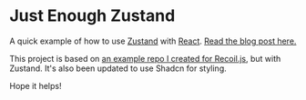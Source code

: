 # Just Enough Zustand

A quick example of how to use [Zustand](https://github.com/pmndrs/zustand) with [React](https://github.com/facebook/react). [Read the blog post here.](https://kristianfreeman.com/just-enough-zustand)

This project is based on [an example repo I created for Recoil.js](https://github.com/kristianfreeman/recoiljs-demo), but with Zustand. It's also been updated to use Shadcn for styling.

Hope it helps!
